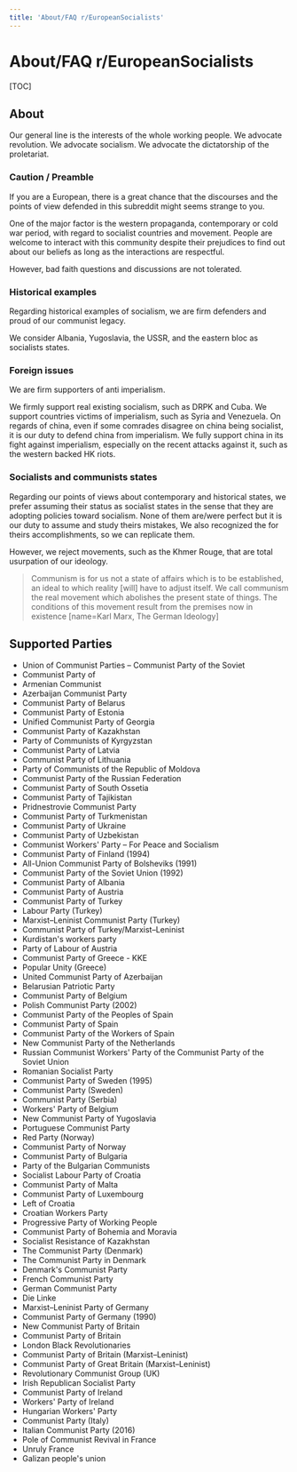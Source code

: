 ```yaml
---
title: 'About/FAQ r/EuropeanSocialists'
---
```


# About/FAQ r/EuropeanSocialists

[TOC]

## About
Our general line is the interests of the whole working people.
We advocate revolution.
We advocate socialism. 
We advocate the dictatorship of the proletariat.

### Caution / Preamble
If you are a European, there is a great chance that the discourses and the points of view defended in this subreddit might seems strange to you.

One of the major factor is the western propaganda, contemporary or cold war period, with regard to socialist countries and movement. People are welcome to interact with this community despite their prejudices to find out about our beliefs as long as the interactions are respectful.

However, bad faith questions and discussions are not tolerated.

### Historical examples
Regarding historical examples of socialism, we are firm defenders and proud of our communist legacy. 

We consider Albania, Yugoslavia, the USSR, and the eastern bloc as socialists states.

### Foreign issues
We are firm supporters of anti imperialism.

We firmly support real existing socialism, such as DRPK and Cuba. 
We support countries victims of imperialism, such as Syria and Venezuela.
On regards of china, even if some comrades disagree on china being socialist, it is our duty to defend china from imperialism.
We fully support china in its fight against imperialism, especially on the recent attacks against it, such as the western backed HK riots.

### Socialists and communists states
Regarding our points of views about contemporary and historical states, we prefer assuming their status as socialist states in the sense that they are adopting policies toward socialism. None of them are/were perfect but it is our duty to assume and study theirs mistakes, We also recognized the for theirs accomplishments, so we can replicate them.

However, we reject movements, such as the Khmer Rouge, that are total usurpation of our ideology.

> Communism is for us not a state of affairs which is to be
> established, an ideal to which reality [will] have to adjust itself.
> We call communism the real movement which abolishes the present
> state of things. The conditions of this movement result from the
> premises now in existence
[name=Karl Marx, The German Ideology]

## Supported Parties
- Union of Communist Parties – Communist Party of the Soviet
- Communist Party of
- Armenian Communist
- Azerbaijan Communist Party
- Communist Party of Belarus
- Communist Party of Estonia
- Unified Communist Party of Georgia
- Communist Party of Kazakhstan
- Party of Communists of Kyrgyzstan
- Communist Party of Latvia
- Communist Party of Lithuania
- Party of Communists of the Republic of Moldova
- Communist Party of the Russian Federation
- Communist Party of South Ossetia
- Communist Party of Tajikistan
- Pridnestrovie Communist Party
- Communist Party of Turkmenistan
- Communist Party of Ukraine
- Communist Party of Uzbekistan
- Communist Workers' Party – For Peace and Socialism
- Communist Party of Finland (1994)
- All-Union Communist Party of Bolsheviks (1991)
- Communist Party of the Soviet Union (1992)
- Communist Party of Albania
- Communist Party of Austria
- Communist Party of Turkey
- Labour Party (Turkey)
- Marxist–Leninist Communist Party (Turkey)
- Communist Party of Turkey/Marxist–Leninist
- Kurdistan's workers party
- Party of Labour of Austria
- Communist Party of Greece - KKE
- Popular Unity (Greece)
- United Communist Party of Azerbaijan
- Belarusian Patriotic Party
- Communist Party of Belgium
- Polish Communist Party (2002)
- Communist Party of the Peoples of Spain
- Communist Party of Spain
- Communist Party of the Workers of Spain
- New Communist Party of the Netherlands
- Russian Communist Workers' Party of the Communist Party of the Soviet Union
- Romanian Socialist Party
- Communist Party of Sweden (1995)
- Communist Party (Sweden)
- Communist Party (Serbia)
- Workers' Party of Belgium
- New Communist Party of Yugoslavia
- Portuguese Communist Party
- Red Party (Norway)
- Communist Party of Norway
- Communist Party of Bulgaria
- Party of the Bulgarian Communists
- Socialist Labour Party of Croatia
- Communist Party of Malta
- Communist Party of Luxembourg
- Left of Croatia
- Croatian Workers Party
- Progressive Party of Working People
- Communist Party of Bohemia and Moravia
- Socialist Resistance of Kazakhstan
- The Communist Party (Denmark)
- The Communist Party in Denmark
- Denmark's Communist Party
- French Communist Party
- German Communist Party
- Die Linke
- Marxist–Leninist Party of Germany
- Communist Party of Germany (1990)
- New Communist Party of Britain
- Communist Party of Britain
- London Black Revolutionaries
- Communist Party of Britain (Marxist–Leninist)
- Communist Party of Great Britain (Marxist–Leninist)
- Revolutionary Communist Group (UK)
- Irish Republican Socialist Party
- Communist Party of Ireland
- Workers' Party of Ireland
- Hungarian Workers' Party
- Communist Party (Italy)
- Italian Communist Party (2016)
- Pole of Communist Revival in France
- Unruly France
- Galizan people's union
